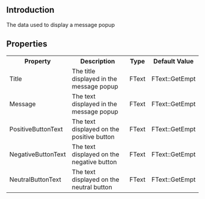 ## Introduction
The data used to display a message popup

## Properties
<table>
	<tr>
		<th>Property</th>
		<th>Description</th>
		<th>Type</th>
		<th>Default Value</th>
	</tr>
	<tr>
		<td>Title</td>
		<td>The title displayed in the message popup</td>
		<td>FText</td>
		<td>FText::GetEmpt</td>
	</tr>
	<tr>
		<td>Message</td>
		<td>The text displayed in the message popup</td>
		<td>FText</td>
		<td>FText::GetEmpt</td>
	</tr>
	<tr>
		<td>PositiveButtonText</td>
		<td>The text displayed on the positive button</td>
		<td>FText</td>
		<td>FText::GetEmpt</td>
	</tr>
	<tr>
		<td>NegativeButtonText</td>
		<td>The text displayed on the negative button</td>
		<td>FText</td>
		<td>FText::GetEmpt</td>
	</tr>
	<tr>
		<td>NeutralButtonText</td>
		<td>The text displayed on the neutral button</td>
		<td>FText</td>
		<td>FText::GetEmpt</td>
	</tr>
</table>
